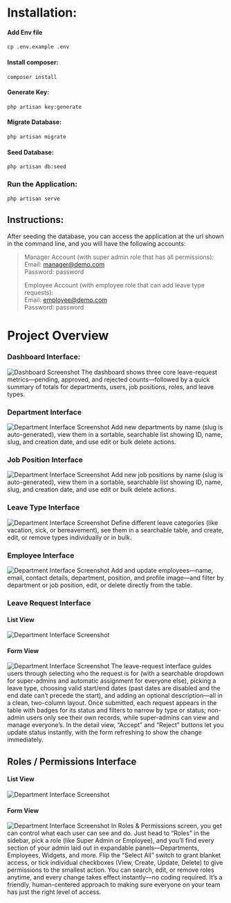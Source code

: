 # Installation:
#### Add Env file
```cp .env.example .env```
#### Install composer:
```composer install```
#### Generate Key:
```php artisan key:generate```
#### Migrate Database:
```php artisan migrate```
#### Seed Database:
```php artisan db:seed```
### Run the Application:
```php artisan serve```

## Instructions:
After seeding the database, you can access the application at the url shown in the command line, and you will have the following accounts:
> Manager Account (with super admin role that has all permissions): <br/>
> Email: manager@demo.com <br/>
> Password: password
> 
> Employee Account (with employee role that can add leave type requests): <br/>
> Email: employee@demo.com <br/>
> Password: password

# Project Overview
### Dashboard Interface:
![Dashboard Screenshot](docs/images/dashboard.png)
The dashboard shows three core leave-request metrics—pending, approved, and rejected counts—followed by a quick summary of totals for departments, users, job positions, roles, and leave types.

### Department Interface
![Department Interface Screenshot](docs/images/departments.png)
Add new departments by name (slug is auto-generated), view them in a sortable, searchable list showing ID, name, slug, and creation date, and use edit or bulk delete actions.

### Job Position Interface
![Department Interface Screenshot](docs/images/job-positions.png)
Add new job positions by name (slug is auto-generated), view them in a sortable, searchable list showing ID, name, slug, and creation date, and use edit or bulk delete actions.

### Leave Type Interface
![Department Interface Screenshot](docs/images/leave-types.png)
Define different leave categories (like vacation, sick, or bereavement), see them in a searchable table, and create, edit, or remove types individually or in bulk.

### Employee Interface
![Department Interface Screenshot](docs/images/employees.png)
Add and update employees—name, email, contact details, department, position, and profile image—and filter by department or job position, edit, or delete directly from the table.

### Leave Request Interface
#### List View
![Department Interface Screenshot](docs/images/leave-requests-form.png)
#### Form View
![Department Interface Screenshot](docs/images/leave-requests-table.png)
The leave-request interface guides users through selecting who the request is for (with a searchable dropdown for super-admins and automatic assignment for everyone else), picking a leave type, choosing valid start/end dates (past dates are disabled and the end date can’t precede the start), and adding an optional description—all in a clean, two-column layout. Once submitted, each request appears in the table with badges for its status and filters to narrow by type or status; non-admin users only see their own records, while super-admins can view and manage everyone’s. In the detail view, “Accept” and “Reject” buttons let you update status instantly, with the form refreshing to show the change immediately.

## Roles / Permissions Interface
#### List View
![Department Interface Screenshot](docs/images/roles-table.png)
#### Form View
![Department Interface Screenshot](docs/images/roles-form.png)
In Roles & Permissions screen, you get can control what each user can see and do.
Just head to “Roles” in the sidebar, pick a role (like Super Admin or Employee), and you’ll find every section of your admin laid out in expandable panels—Departments, Employees, Widgets, and more. Flip the “Select All” switch to grant blanket access, or tick individual checkboxes (View, Create, Update, Delete) to give permissions to the smallest action. You can search, edit, or remove roles anytime, and every change takes effect instantly—no coding required. It’s a friendly, human-centered approach to making sure everyone on your team has just the right level of access.
